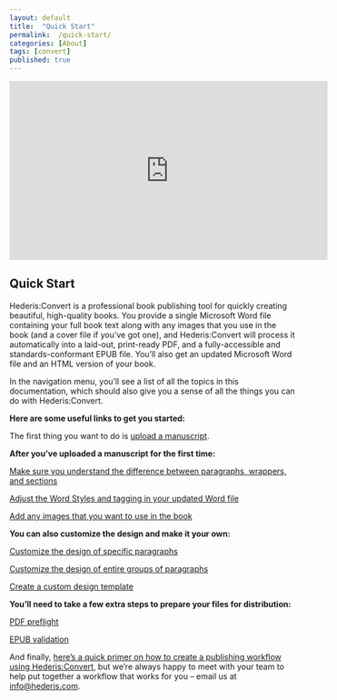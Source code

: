 ```yaml
---
layout: default
title:  "Quick Start"
permalink:  /quick-start/
categories: [About]
tags: [convert]
published: true
---
```


<iframe width="560" height="315" src="https://www.youtube.com/embed/vyuVLK4JIkg" frameborder="0" allow="accelerometer; autoplay; encrypted-media; gyroscope; picture-in-picture" allowfullscreen></iframe>

<section data-type="chapter" class="hsecchapter" data-hederis-type="hsecchapter" id="quick-start" data-pi-attrs="id&#xA0;: quick-start; data-tags: convert;" role="doc-chapter" data-tags="convert" data-author-name=" " data-book-title=" " title="Quick Start"><h1 data-hederis-type="hblkchaptitle" class="hblkchaptitle" id="pt4OsII8Q">Quick Start</h1>
    <p class="hblkp" data-hederis-type="hblkp" id="pA02KZfuf">Hederis:Convert is a professional book publishing tool for quickly creating beautiful, high-quality books. You provide a single Microsoft Word file containing your full book text along with any images that you use in the book (and a cover file if you&#8217;ve got one), and Hederis:Convert will process it automatically into a laid-out, print-ready PDF, and a fully-accessible and standards-conformant EPUB file. You&#8217;ll also get an updated Microsoft Word file and an HTML version of your book.</p>
    <p class="hblkp" data-hederis-type="hblkp" id="p6DUirUaq">In the navigation menu, you&#8217;ll see a list of all the topics in this documentation, which should also give you a sense of all the things you can do with Hederis:Convert.</p>
    <p class="hblkp" data-hederis-type="hblkp" id="pm6AFEj47"><strong data-hederis-type="hspanstrong">Here are some useful links to get you started:</strong></p>
    <p class="hblkp" data-hederis-type="hblkp" id="pkrpl0xTy">The first thing you want to do is <a href="{% post_url 2019-08-08-12-UploadaManuscript %}"><span class="Hyperlink">upload a manuscript</span></a>.</p>
    <p class="hblkp" data-hederis-type="hblkp" id="pwhCIReOo"><strong data-hederis-type="hspanstrong">After you&#8217;ve uploaded a manuscript for the first time:</strong></p>
    <p class="hblkp" data-hederis-type="hblkp" id="pFT253t8h"><a href="{% post_url 2019-08-08-14-ParagraphsWrappersandSections %}"><span class="Hyperlink">Make sure you understand the difference between paragraphs, wrappers, and sections</span>
      </a></p>
    <p class="hblkp" data-hederis-type="hblkp" id="pYunM27d1"><a href="{% post_url 2019-08-08-15-Fine-tuneWordStyles %}"><span class="Hyperlink">Adjust the Word Styles and tagging in your updated Word file</span>
      </a></p>
    <p class="hblkp" data-hederis-type="hblkp" id="poZCi71Xw"><a href="{% post_url 2019-08-08-06-AddanimageinWord %}"><span class="Hyperlink">Add any images that you want to use in the book</span>
      </a></p>
    <p class="hblkp" data-hederis-type="hblkp" id="pCQ24DfNB"><strong data-hederis-type="hspanstrong">You can also customize the design and make it your own:</strong></p>
    <p class="hblkp" data-hederis-type="hblkp" id="poQRXPTTs"><a href="{% post_url 2019-08-08-34-Customizethedesignofspecificparagraphswrappersorsections %}"><span class="Hyperlink">Customize the design of specific paragraphs</span>
      </a></p>
    <p class="hblkp" data-hederis-type="hblkp" id="pXQWfIrpg"><a href="{% post_url 2019-08-08-35-Customizethedesignofanentiregroupofparagraphswrappersorsections %}"><span class="Hyperlink">Customize the design of entire groups of paragraphs</span>
      </a></p>
    <p class="hblkp" data-hederis-type="hblkp" id="pYoiQyJth"><a href="{% post_url 2019-08-08-37-Uploadacustomdesigntemplate %}"><span class="Hyperlink">Create a custom design template</span>
      </a></p>
    <p class="hblkp" data-hederis-type="hblkp" id="p19jzudDR"><strong data-hederis-type="hspanstrong">You&#8217;ll need to take a few extra steps to prepare your files</strong><strong data-hederis-type="hspanstrong"> for </strong><strong data-hederis-type="hspanstrong">d</strong><strong data-hederis-type="hspanstrong">istribution</strong><strong data-hederis-type="hspanstrong">:</strong></p>
    <p class="hblkp" data-hederis-type="hblkp" id="pjuka5BLi"><a href="{% post_url 2019-08-08-46-PDFpreflightandprepress %}"><span class="Hyperlink">PDF preflight</span>
      </a></p>
    <p class="hblkp" data-hederis-type="hblkp" id="pvaoT39Kf"><a href="{% post_url 2019-08-08-47-EPUBValidation %}"><span class="Hyperlink">EPUB validation</span>
      </a></p>
    <p class="hblkp" data-hederis-type="hblkp" id="pghhwM6i9">And finally, <a href="{% post_url 2019-08-08-04-Overview %}"><span class="Hyperlink">here&#8217;s a quick primer on how to create a publishing workflow using Hederis:Convert</span></a>, but we&#8217;re always happy to meet with your team to help put together a workflow that works for you &#8211; email us at <a href="mailto:info@hederis.com"><span class="Hyperlink">info@hederis.com</span></a>. </p>
    </section>
    